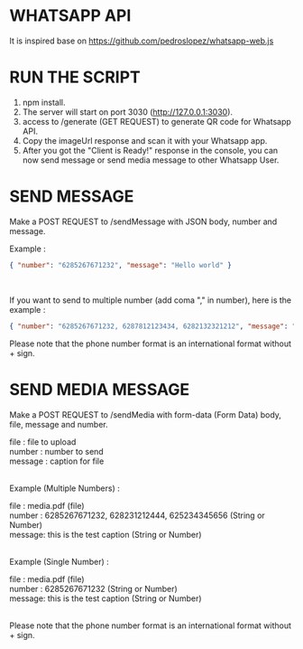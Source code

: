 # WHATSAPP API

It is inspired base on https://github.com/pedroslopez/whatsapp-web.js

# RUN THE SCRIPT

1. npm install.
2. The server will start on port 3030 (http://127.0.0.1:3030).
3. access to /generate (GET REQUEST) to generate QR code for Whatsapp API.
4. Copy the imageUrl response and scan it with your Whatsapp app.
5. After you got the "Client is Ready!" response in the console, you can now send message or send media message to other Whatsapp User.

# SEND MESSAGE

Make a POST REQUEST to /sendMessage with JSON body, number and message.<br />

Example :<br />

```json
{ "number": "6285267671232", "message": "Hello world" }
```

<br />

If you want to send to multiple number (add coma "," in number), here is the example :<br />

```json
{ "number": "6285267671232, 6287812123434, 6282132321212", "message": "Hello world" }
```


Please note that the phone number format is an international format without + sign.

# SEND MEDIA MESSAGE

Make a POST REQUEST to /sendMedia with form-data (Form Data) body, file, message and number.<br />
 
file : file to upload<br/>
number : number to send<br/>
message : caption for file<br/><br/>


Example (Multiple Numbers) : <br />

file : media.pdf (file)<br />
number : 6285267671232, 628231212444, 625234345656 (String or Number)<br />
message: this is the test caption (String or Number)<br/><br />


Example (Single Number) : <br />

file : media.pdf (file)<br />
number : 6285267671232 (String or Number)<br />
message: this is the test caption (String or Number)




<br />
Please note that the phone number format is an international format without + sign.


